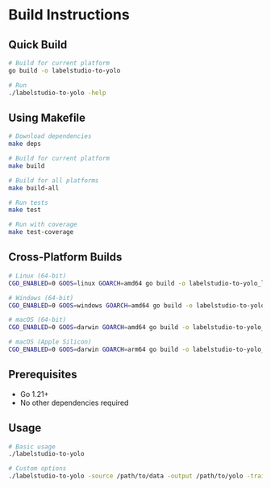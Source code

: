 # Build Instructions

## Quick Build

```bash
# Build for current platform
go build -o labelstudio-to-yolo

# Run
./labelstudio-to-yolo -help
```

## Using Makefile

```bash
# Download dependencies
make deps

# Build for current platform  
make build

# Build for all platforms
make build-all

# Run tests
make test

# Run with coverage
make test-coverage
```

## Cross-Platform Builds

```bash
# Linux (64-bit)
CGO_ENABLED=0 GOOS=linux GOARCH=amd64 go build -o labelstudio-to-yolo_linux

# Windows (64-bit)  
CGO_ENABLED=0 GOOS=windows GOARCH=amd64 go build -o labelstudio-to-yolo.exe

# macOS (64-bit)
CGO_ENABLED=0 GOOS=darwin GOARCH=amd64 go build -o labelstudio-to-yolo_macos

# macOS (Apple Silicon)
CGO_ENABLED=0 GOOS=darwin GOARCH=arm64 go build -o labelstudio-to-yolo_macos_arm64
```

## Prerequisites

- Go 1.21+
- No other dependencies required

## Usage

```bash
# Basic usage
./labelstudio-to-yolo

# Custom options
./labelstudio-to-yolo -source /path/to/data -output /path/to/yolo -train-split 0.7
```
